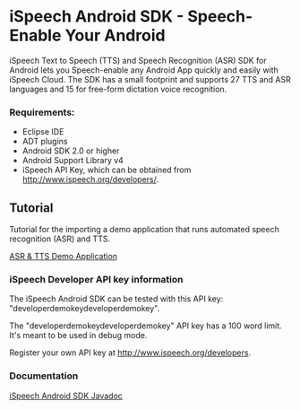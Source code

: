 # iSpeech Android SDK - Speech-Enable Your Android

iSpeech Text to Speech (TTS) and Speech Recognition (ASR) SDK for Android lets you Speech-enable any Android App quickly and easily with iSpeech Cloud. The SDK has a small footprint and supports 27 TTS and ASR languages and 15 for free-form dictation voice recognition.

### Requirements: 

  - Eclipse IDE
  - ADT plugins
  - Android SDK 2.0 or higher
  - Android Support Library v4
  - iSpeech API Key, which can be obtained from http://www.ispeech.org/developers/.

## Tutorial
 Tutorial for the importing a demo application that runs automated speech recognition (ASR) and TTS.
 
 [ASR & TTS Demo Application](https://htmlpreview.github.io/?https://github.com/iSpeech/iSpeech-Android-SDK/blob/master/Instructions/fulldemo.html "ASR & TTS Demo Application") 

### iSpeech Developer API key information

The iSpeech Android SDK can be tested with this API key: "developerdemokeydeveloperdemokey". 

The "developerdemokeydeveloperdemokey" API key has a 100 word limit. It's meant to be used in debug mode. 

Register your own API key at http://www.ispeech.org/developers. 

### Documentation

 [iSpeech Android SDK Javadoc](Documentation/index.html "iSpeech Android SDK Javadoc") 
 
